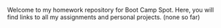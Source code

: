 Welcome to my homework repository for Boot Camp Spot.
Here, you will find links to all my assignments and personal projects. (none so far)
